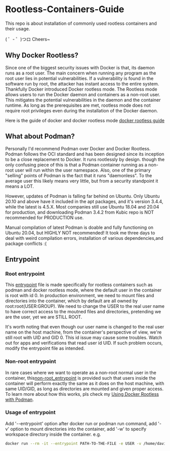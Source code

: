 # Rootless-Containers-Guide
This repo is about installation of commonly used rootless containers and their usage. 

( ゜- ゜)つロ Cheers~

## Why Docker Rootless? 
Since one of the biggest security issues with Docker is that, its daemon runs as a root user. The main concern when running any program as the root user lies in potential vulnerabilities. If a vulnerability is found in the software run by root, the attacker has instant access to the entire system. Thankfully Docker introduced Docker rootless mode. The Rootless mode allows users to run the Docker daemon and containers as a non-root user. This mitigates the potential vulnerabilities in the daemon and the container runtime. As long as the prerequisites are met, rootless mode does not require root privileges even during the installation of the Docker daemon. 

Here is the guide of docker and docker rootless mode [docker rootless guide](https://github.com/Davidlasky/Rootless-Containers-Guide/blob/main/Docker%20Rootless%20Guide.md)

## What about Podman?
Personally I'd recommend Podman over Docker and Docker Rootless. Podman follows the OCI standard and has been designed since its inception to be a close replacement to Docker. It runs rootlessly by design. though the only confusing piece of this is that a Podman container running as a non-root user will run within the user namespace. Also, one of the primary "selling" points of Podman is the fact that it runs "daemonless". To the average user this likely means very little, but from a security standpoint it means a LOT.  

However, updates of Podman is falling far behind on Ubuntu. Only Ubuntu 20.10 and above have it included in the apt packages, and it's version 3.4.4, while the latest is 4.5.X. Most companies still use Ubuntu 18.04 and 20.04 for production, and downloading Podman 3.4.2 from Kubic repo is NOT recommended for PRODUCTION use. 

Manual compilation of latest Podman is doable and fully functioning on Ubuntu 20.04, but HIGHLY NOT recommended! It took me three days to deal with weird compilation errors, installation of various dependencies,and package conflicts :(  

## Entrypoint
### Root entrypoint
This [entrypoint](https://github.com/Davidlasky/Rootless-Containers-Guide/blob/main/entrypoint.sh) file is made specifically for rootless containers such as podman and docker rootless mode, where the default user in the container is root with id 0. In production environment, we need to mount files and directories into the container, which by default are all owned by root:root(USER:GROUP). We need to change the USER to the real user name to have correct access to the moutned files and directories, pretending we are the user, yet we are STILL ROOT.

It's worth noting that even though our user name is changed to the real user name on the host machine, from the container's perspective of view, we're still root with UID and GID 0. This id issue may cause some troubles. Watch out for apps and verifications that read user id UID. If such problem occurs, modify the entrypoint file as intended. 

### Non-root entrypoint
In rare cases where we want to operate as a non-root normal user in the container, this[non-root_entrypoint](https://github.com/Davidlasky/Rootless-Containers-Guide/blob/main/non-root_entrypoint.sh) is provided such that users inside the container will perform exactly the same as it does on the host machine, with same UID/GID, as long as directories are mounted and given proper access. To learn more about how this works, pls check my [Using Docker Rootless with Podman](https://github.com/Davidlasky/Rootless-Containers-Guide/blob/main/Using%20Docker%20Rootless%20with%20Podman.md).

### Usage of entrypoint
Add '--entrypoint' option after docker run or podman run command, add '-v' option to mount directories into the container, add '-w' to specify workspace directory inside the container. e.g.
```bash
docker run --rm -it --entrypoint PATH-TO-THE-FILE -e USER -v /home/david/.ssh:/home/david/.ssh -v /home/david/test:/home/david/test -w /home/david/test myimage bash
```

